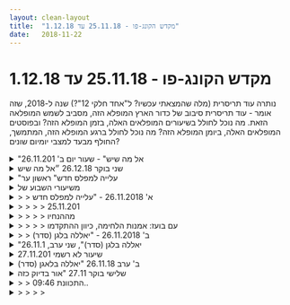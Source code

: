 ```yaml
---
layout: clean-layout
title:  "מקדש הקונג-פו - 25.11.18 עד 1.12.18"
date:   2018-11-22
---
```

# מקדש הקונג-פו - 25.11.18 עד 1.12.18 
נותרה עוד תריסרית (מלה שהמצאתי עכשיו? ל&quot;אחד חלקי 12&quot;?) שנה ל-2018, שזה אומר - עוד תריסרית סיבוב של כדור הארץ המופלא הזה, מסביב לשמש המופלאה הזאת. מה נוכל לחולל בשיעורים המופלאים האלה, בזמן המופלא הזה? ובפוסטים המופלאים האלה, ביומן המופלא הזה? מה נוכל לחולל ברגע המופלא הזה, המתמשך, החולף מבעד למצבי יומיום שונים?

<details>
                    <summary>"אל מה שיש" - שעור יום ב' 26.11.201</summary>
                    משת&#39;: אינגריד - מיקום: בבית – התחלת השיעור: 6:50 – סיום: 7:40<br> <br> לאחר טיסת לילה ומעט שעות שינה, קיבלתי הנחיה להישאר בביתי ולהקדיש את זמן השיעור בשינה או מנוחה או מדיטציה. <br> התחלתי במנוחה, לאחר מכן למעט שינה נינוחה ורגועה וגם מדיטציה. במהלך המדיטציה הגיע אלי הרעיון למקד את המדיטציה להתרחבות פנימית נעימה ונינוחה. עלה גם הרצון לפרגון עצמי. התייחסות רצינית למנוחה, לנוכחות בגוף ולתוצאה של תרגול זה על הגוף. <br> בסיום השיעור הזה הרגשתי שרמת האנרגיה בגוף עלתה בצורה משמעותית, שאני חדה, ממוקדת ויעילה יותר.<br> הגוף ביקש להתמתח בצורה ממושכת ועמוקה ובעקבות התמתחות זו התפוגגה תחושת אי הנעימות בעורף.<br> כיף. תחושה של חזרה הביתה נעימה - גם בגוף.<br>
                  </details><details>
                    <summary>שני בוקר 26.12.18 ״אל מה שיש</summary>
                    שעת הגעה 06:35 אני מרגיש כבד, קצת קר לי. אחרי יום ארוך של נסיעות אתמול. אני לא במיטבי. <br> מתרגל עמידה נמוכה. קצת תנועה. דורית מצטרפת, אחרי שהיא מסתדרת ומתחילה לתרגל אני משנה מיקום לשנינו. מנסה להעמיק קצת את תחושת הגוף. הבוקר יפה.<br> מעמיק את ההתבוננות והמודעות לתחושה שלעתים אני כאילו ״נשען״ על מי שאתי (כמו שדורית חוותה את זה בשבוע שעבר) .<br> מתבונן בתחושת אי נוחות שעולה בי כתוצאה מתנועות של דורית שעשויות להיראות מוזרות למתבונן מהצד. לא אמור להשפיע עליי. מתבונן בהרגשה הפנימית שלי. לאחר כמה דקות של התבוננות ומודעות, מגיע מצב של נוחות וקבלה נוחה של הליכה לצידה ללא תלות במה היא מבצעת..&nbsp;&nbsp;באותו רגע דורית עברה להליכה רגילה. מעניין.&nbsp;&nbsp;<br> גינת דבורה בארון. עובד על גמישות. בן מצטרף. הנחיה לשיעור שכולו גמישות פיזית (אני מרגיש שהכותרת הזו מלהיבה אותי) ניתן לשלב עבודות פנימיות. מתחבר לי יפה והמשכי לשיעור הקודם. <br> הנחיה אישית לעבודה על גמישות. עבודה מול מתקן הטיפוס. <br> עבודה עם דימויים פנימיים - במקום מתיחה, תחושה של חבל שלא מתוח עד קצוותיו ופשוט משתחרר כנדרש. הופתעתי לגלות כמה השפעה יש לדימוי על התחושה הפיזית. מתחושה של על הקצה, פתאום יש לי תחושה שאוכל לשהות במצב הזה די הרבה זמן. <br> בשלב הראשון הרגשתי את המתיחה בשרירים, בהמשך מול הגידים. <br> תרגול גמישות על ספסל קקל. אפשרות לבחירת הדימוי, החל ממקום שאליו אני רוצה להגיע (השתמשתי עד היום בעיקר בזה) דרך הנאה והעמקה לתוך המקום שבו אני נמצא כרגע. הרחבה של מנעד התחושות בזמן מתיחה. <br> עבודה של קרב רגליים מתחת מתניים עם דורית. היא חווה בחילה ותחושות אחרות. מסיים את העבודה. שינוי מיקום לכיוון גג גן העיר. <br> עבודה פנימית מונחית על ידי דורית, צבעים וגוונים, טקסטורות וחומרים. <br> סיום שיעור 08:31
                  </details><details>
                    <summary>"עלייה למפלס חדש" ראשון ער</summary>
                    <br> <br> הגעה : 19:20<br> <br> הנאה של הגוף הרגיש לי הרבה זמן שאני לא במרחב של שיעור קונגפו.<br> <br> תרגול : לסיים משפט שמתחיל ב &quot; למה לא אמרו לי ש... &quot;<br> איך מרגישים התקדמות שם?<br> כניסה לגילויים חדשים והתקדמויות חדשות ( מין ספירת מלאי בארסנל )<br> התקדמות באילתור<br> הרגשת הגוף והחשיבה.<br> הקשבה לפרטנר. לחכות לתורי לתת לפרטנר להשפיע ולשים לב לכך.<br> <br> אינדקס : הייתי יכול לבצע את התרגיל לאורך כל השיעור.<br> <br> התבוננות של ריב תוך כדי עבודה:<br> תנועה לחימתית, ללא תנועה מקדימה מראש שעלולה לבשר על הבאות.<br> <br> עבודה עם בועז :<br> עבודה עם סיפור מקדים ( מתודה נפלאה בעיני ) לראות את האדם מובחן מרשימות ופילטרים ודעות קדומות:<br> שמתי לב את הפעולה שאני &quot;מעביר לשדות שאני מכיר&quot; לשים לב לזה לאפשר את זה, אך לראות עוד רובד.<br> <br> הרצונות שלית להנות מהם לדווח עליהםת להרגיש ולהכיר אותם. <br> לקחת אחריות עליהם ועל כל דבר שאני עושה בקונג פו שלי.<br> <br> סיום שיעור רשמי:<br> <br> עבודה קצת על השבחה של הגוף.<br> <br> סיום שיעור 21:05 <br> <br> <a href=http://www.tapuz.co.il/communa/viewmsgcommuna.asp?communaid=40780&msgid=57087236 target=_blank style=color:blue>מדדי דרור לשיעור</a>:<br> לימוד : 2<br> הנאה :3<br> <br>
                  </details><details>
                    <summary>משיעורי השבוע של</summary>
                    יש לי איזה טריליון דיווחים להשלים, צריך איזה שיטה זריזה, משהו לא מעיק.<br> אולי מבנה כזה של עץ. משהו בסיסי בתור הודעת שורש של שיעור, כמעט כלום, עם פוטנציאל לענפי הרחבה שייצאו ממנו.<br> מה יהיה בשורש?<br> אולי רק metadata, בעיקרון. איפה, מתי, מי.. כאלה.<br> נראה כבר.<br> <br> וגם הלו&quot;ז המופרע הזה שלא מאפשר להתעסק בזה כמעט בכלל, ואין שום סיבה שיתחיל לאפשר פתאום.<br> טוב, אז הודעת שורש כמעט בדרגת לצאת ידי חובה, נראה לי. שלוקח לעשות דקה או משהו.<br> וממנה אפשר כבר להצמיח פרט אחד מתוך האלף. או אלף. או אף אחד.<br>
                  </details><details>
                    <summary>> > א' 26.11.2018 - "עלייה למפלס חדש</summary>
                    מקצת לשבע בנקודת המפגש בגן יעקב,<br> עם יניב, בעז אריאלי, בועז ודרור.<br> <br> מתשע וכמה דקות עם בועז בגן צמח נחום, עד עשר וחצי ומשהו.<br>
                  </details><details>
                    <summary>> > > > 25.11.201</summary>
                    &#39;תבלבלתי
                  </details><details>
                    <summary>> > > > מההנחיו</summary>
                    בע&quot;פ מבן בתחילת השיעור, לגבי <b>שיעור עם חיים</b> (שלא הגיע בסוף), ו<b>שיעור עם בועז מאחרי תשע</b>.<br> <br> מעביר לחיים ולי את הדברים ביחד פחות או יותר, בחלק שמוקדש לאמנות התנועה, חלק שמוקדש ללחימה, וחלק שכנראה יהיה יותר קצר ויוקדש לאמנות הבפנים.<br> כשחיים לא הגיע בן עדכן אותי. לא קיבלתי הנחיות חליפיות, ובמשך הזמן הזה בין השאר שית&quot;פתי עם בעז אריאלי.<br> <br> השיעור עם בועז מכיל איזשהו חלק שבו אני נותן לו לשפר את אמנות הלחימה שלי.<br> בועז הכוח הפעיל בחלק הזה, אני &quot;המתנגד&quot; כפי שכונה היום, ואני יכול לדאוג לתפקוד והתקדמות נכונים שלנו במציאת והנכחת כוח/ות שלישי/ים מתאים/ים.<br> <br> כלי עזר:<br> + יש בלקבל הנחיות בע&quot;פ מועיל ולא-מועיל. למשל, הנחיות בכתב משאירות לי את הטקסט בתור נקודת התייחסות קבועה.<br> + מספיק שאני שם כדי שהדברים שיש לי לתת ממילא ינכחו.<br> + משאיר את העניינים בידיים שלי. למשל, &quot;עד הודעה חדשה&quot;. (תהיתי איך זה מסתדר עם לוותר על להיות הכוח הפעיל. זה הסתדר יופי.)<br>
                  </details><details>
                    <summary>> > > > עם בועז: אמנות הלחימה, כיוון ההתקדמו</summary>
                    <br> אמנות הלחימה שלי:<br> <br> לשיפור הקרב שלי -<br> עזר לי במיוחד להיות ער יותר לכיוון-האנרגיה, מאשר לזרועות/רגליים שלו. האנרגיה, הכיוון שממנו היא באה, לאן היא מופנית.. חומק באותו כיוון למשל, מגיב אליה בחופשיות..<br> ועזר לי גם לבחור להפעם עמדת מוצא לא מתחלפת/חופשית אלא פחות או יותר קבועה, למשל שמאל לפנים כל הזמן (כמו מתאגרפים, שבוחרים את עמדת המוצא שלהם לפי היד החזקה). <br> <br> לשיפור הבעיטות -<br> מדגים בעיטות חופשיות, מדגים את החופשיות החדשה של הצלפות עם הרגל, בועט ביד של בועז מהאוויר (לא במספרת אלא מזנק מהמקום ובועט מהאוויר), בכלל בעיטות מהאוויר..<br> מוזר, אבל בלט לי בעיקר דבר מאוד פשוט. הבעיטה שלי מלמעלה למטה (שאפשר להנחית בה את העקב על השכמה של מישהו נגיד), היתה רבת-עוצמה כשבעטתי בכרית אחרי שבעטתי באוויר זמן מה. אולי העבודה שלי עם כרית יותר יעילה, שאז כדאי לי לשפר את העבודה באוויר.<br> <br> <br> כיוון ההתקדמות<br> שמתי לב לאקלים בחוץ, ולזה שהוא מסויים. לא ערב קיצי ג&#39;נרי סתמי שאין מה להגיד עליו, אלא דבר מסויים. גשם קליל מעקצץ, עננים יפהפיים לפני הירח, צללית קיפוד, העור/האור הכסוף של הזית, המרחב הצלול של הגן..<br> השתמשתי בנקודת ההתייחסות הזאת כבמצפן פנימה: מה מרגיש כיוון דלוח, ומה מרגיש רענן, מגרה.<br> הבחנתי ב&quot;יד&quot; שאני מגשש באמצעותה, בסקרנות הזאת, בנכונות לראות את מה שאני מסתכל בו וכן הלאה (משום מה הדימוי של זה בתוכי הוא &quot;לשון צלולה&quot;), כמייצגת בעצמה את הכיוון שאני מחפש.
                  </details><details>
                    <summary>> > ב' 26.11.2018 - "יאללה בלגן (סדר)</summary>
                    בבית. עם יומן השיעורים.<br> משבע עשרים ומשהו, עד כעשרים לאחת עשרה.
                  </details><details>
                    <summary>"יאללה בלגן (סדר)", שני ערב, 26.11.1</summary>
                    תרגיל האטת המשפט שנאמר בלב היה מיוחד.<br> <br> בסוף, כשאסא הנחה זה היה מדוייק לי, בדיוק מה שהייתי צריך. הכלה כזאת של הרעש.<br> <br> השיעור עשה עלי השפעה חיובית. <br> <br> היו בו אסא, סשה, ועדי. <br> <br> הלכנו מכיכר אתרים לגן העיר.<br> <br> סיום סביב 22:00.
                  </details><details>
                    <summary>שיעור לא רשמי 27.11.201</summary>
                    שלושה צעדים,<br> הרפיה<br> הטבה <br> שחרור<br> חזרה במשך מספר סבבים.
                  </details><details>
                    <summary>ב' ערב 26.11.18 "יאללה בלאגן (סדר)</summary>
                    השיעור שלי החל בשעה 19:20 לערך והסתיים בסביבות 22:30<br> החל בהתכרבלות שכזו בתוך עצמי על חצי העיגול העטוף בעץ בכיכר. בדגש של להיות עם עצמי בעדין ובטוב. לאחר זמן מה, זה התפתח לתנועה חופשית + מגע עדין בעולם. בשלב מסוים הגיעו ישי, ועדי, ומיכל וסאשה. בשמונה ועשרה בערך אספתי את ישי, עדי וסאשה ויצאנו לשיעור בן 3 שלבים. <br> <br> השלב הראשון היה בכיכר, באיזור ה-&quot;אמפי&quot;. מתוכו כדאי להזכיר תרגיל אחד של ליצור משפט ולחזור עליו שוב ושוב במחשבותינו. לאחר זמן מה, להאט אותו לסלואו מושן, ולהאזין גם לשקט שבין המלים. השלב הזה אופיין במעט מתח וניסיון לאסוף את האנרגיה שלהם, לעדן ולהעצים. עבדנו רוב הזמן במעין מעגל או ריבוע. <br> <br> השלב השני היה בהליכה. התרגיל שביצענו היה כך: כל אחד בתורו מעלה דבר שהוא היה רוצה לקבל בו עזרה לגבי להיטיב את החוויה שלו ברגעים אלה. לאחר מכן, 4 הנוכחים כל אחד בתורו, מנחים את כולם בנושא זה. לקראת סוף שלב זה, הסתיים שיעורה של עדי. השלב הסתיים כאשר אנחנו ישובים ליד המפל באזור גן העיר. כדאי להזכיר מתוכו, את האטת הקצב ההדרגתית שלנו תוך כדי ההליכה. מתוך כוונה להביא אותנו אל מרחב עמוק יותר, בעולם צלול יותר. בדומה למה שהשיג התרגיל בחלק הראשון. <br> <br> השלב השלישי התרחש בגן העיר. כלל עליה על גריד הפסים החומים, סיור בו, מציאת נקודה טובה לשבת בו למדוט. לאחר מכן פגישה בעיגול באמצע, ובו הנחיה נוספת. כדאי במיוחד להזכיר מתוך חלק זה, את ההנחיה בנושא הרגעת מיינד שרצות בו תוכנות מתחזות. malware. לופים של מחשבה שמתחזים לחשיבה המנסה לפתור נושאים כלשהם בחיינו אולם למעשה מטרתה היא לייצר את תחושת המצוקה שהאדם חווה באותו רגע. <br> <br> לאחר מכן הסתיים השיעור שלהם. שלי המשיך עוד זמן מה וכלל המשך האטת העולם, וכניסה אל מרחב עמוק ומלא חסד עוד יותר. לבסוף בביתי התקיים חלקו האחרון. מתוך חלק זה שווה להזכיר 10 דקות של תנועה חופשית ללא עצירה שהוקדשו עבור קידומו שך נושא כלשהו בחיי כרגע. <br> <br> <br> תודה!!!!<br> <br> <br>
                  </details><details>
                    <summary>שלישי בוקר 27.11 "אור בדיוק כזה</summary>
                    שיעור שלי ושל ליעוז<br> <br> שהחל עבורי בשעה 21:46 והסתיים בשעה 11:16<br> בגן דבורה בארון. <br> <br> הגעתי והשתרעתי לי על הנדנדה הרחבה בשכיבה נינוחה וכיפית כזו. מעמיק את ההנאה שלי. לאחר מכן עשיתי תרגילים פיזיים קלאסים כמו כפיפות בטן וידיים וריצה קלילה. בשלב מסוים ליעוז הגיע , התמקם והחל להיכנס לשיעור שלו. <br> <br> החלק המשותף שלנו כלל שני שלבים כאלה. בשלב הראשון קיבלנו הנחיה להיות על המתקן הגדול שבגן, לטפס עליו, לעבוד אתו. זה היה בשבילי מלא חדווה וכיף. נעתי בקלילות נינוחה במפלסים השונים של המתקן, בצורות שבעבר היו נראות לי מסוכנות אז נמנעתי מהן ועכשיו היו לי טבעיות וקלילות ובטוחות מאוד. בין היתר קפצתי כזה מנקודת מאחז אחת לשניה סטייל תחרויות הנינג&#39;ה האלה שיש עכשיו. הפתיע אותי כמה זמן יש להתארגן ולהסתדר במהלך קפיצה כזו. זה היה מאוד קל. את אלה תרגלתי קרוב יחסית לרצפה כמובן. <br> <br> בחלק השני עבדנו יחד על שיפור הקרב שלנו. באמצעות סשנים של חבטות די עדינות אך בכל זאת עם קצת עוצמה זה בזה. אחד חובט ואחד מקבל. באמצעות סשנים של מתקיף - מגן. ובאמצעות 2 קרבונים קטנים. הכל היה נעים מאוד. שווה להזכיר את הרצון שלי להקיף אותי ואת הפרטנר באיכות עדינה שיכולה לטפל בדיוק ובעדינות גם בתוקף גס ועוצמתי. את הניסיון שלי שוב לראות יותר לעומק מסלולים של חבטות. <br> <br> סיימנו כאמור בשעה 11:16. היה תענוג.<br> <br> תודה!!<br>
                  </details><details>
                    <summary>> > התכוונת 09:46..</summary>
                    <br><br><table width='70%' cellpadding='0' cellspacing='0' bgcolor='#C6C7C6'><tr><td height='1'></td></tr></table><br><b>מדברים על מדיטציה:</b> <a href="http://forums.tapuz.co.il/meditation" target="_blank">http://forums.tapuz.co.il/meditation</a><br/><br/>לומדים את אמנות המדיטציה: <a href="http://www.ThePracticalMeditation.com" target="_blank" rel=nofollow>www.ThePracticalMeditation.com</a><br/>לומדים את אמנות היכולת: <a href="http://www.MagicalChanging.com" target="_blank" rel=nofollow>www.MagicalChanging.com</a>
                  </details><details>
                    <summary>> > > > </summary>
                    
                  </details><details>
                    <summary>רביעי בוקר 28.6.18 ״לטפס החוצה</summary>
                    משתתפות: אינגריד ותרצה<br> שעת הגעה 06:40 אינגריד כבר שם. בבוקר עלתה בי השאלה, מה אני רוצה ללמוד היום. עלתה בי תחושה שאני רוצה להמשיך להשתעשע עם נושא הגמישות ולתרגל את הכלים שקיבלתי ביום שני. עלתה בי עוד תחושה של להישאר פתוח וקשוב למה שיגיע ולראות אותו כבונוס.<br> חימום מהנה בנק׳ המפגש. דגש שלי על ליהנות.מדיטציה. באיזשהו שלב אני מזהה שזה מרגיש כמו עבודה ומחליט לשנות. פותח עיניים, יושב בנוחות. משפר את ההרגשה. משפר את ההנאה. <br> אינגריד מעבירה את השיעור. שינוי מקום. עבודה על גמישות. אני שמח על ההנחיה ונעזר במתקנים השונים כדי למתוח את עצמי בנעימות. מתמודד עם הקול הפנימי שבודק האם ״יש פה עבודה״ נהנה מהצעצוע החדש של התרגול בליווי דימויים מועילים. מרגיש חשק לנוע ועובר לתנועה הרמונית. מזהה שתרצה עושה סוג של שיקוף לעבודה שלי. מזהה שזה ״מפעיל״ אותי במידה מסוימת. ״מה פתאום היא מחקה אותי?!״ מתבונן בתחושות שעולות בי. מעניין. מזהה שזה שייך לנקודות הבונוס שהצבתי לי. <br> עבודה על הגלגל. עולה מתוך מטרה להשתעשע, מציב מטרות בצורה מעט שונה ונינוחה יותר.משהו בסגנון&nbsp;&nbsp;״לנסות להשתעשע ולנוע בנעימות על הגלגל, לעשות סיבוב שלם בפעם אחת, אם זה מתאפשר לי, אבל לשמור קודם כל על הנאה נינוחה״ מרגיש איכות חדשה של תנועה. <br> עבודה על חיזוק הגוף ״התחלה מהסוף״ להגיע לנקודה שמרגישה כמו הסוף ולהתחיל משם לראות מה אני מגלה. מתרגל הליכה שפופה, כפיפות בטן. יוצא תרגול מהנה ואינטנסיבי. בונוס נוסף.<br> עבודה בזוגות עם תרצה, נהנה מאיכות התנועה שלה. יש שם משהו חדש עבורי, מתרגל הזדמנויות שהפרטנר מציע לי, מזהה שהשרוולים שלה מפריעים לה, וכשהיא מפשילה אותם, משתמש בזה. <br> שינוי מיקום, תחנת לחם, שיתופים בדרך, משתמש בזה כדי למצק לי את החומרים שהגיעו אליי ולהקל בהמשך את השארת העקבות.<br> סיום שיעור 08:12
                  </details><details>
                    <summary>"עלייה למפלס חדש", ראשון ערב, 25.11.1</summary>
                    התחלתי את השיעור ב-19:27. נכחו במקום גם בועז, דרור, יניב וריב.<br> <br> התנסיתי ב:<br> חישת עצמי ורצונותיי.<br> תנועה מיטיבה והתמתחויות.<br> שיפור ההרמוניה עם הקרקע.<br> תרגול בעיטות ואגרופים.<br> <br> ביחד עם ריב:<br> למצוא דברים מועילים שגילינו ושאנחנו לא לגמרי סגורים על איך להשתמש בהם. לשתף ולהתקדם בהם ביחד.<br> ריב ביקש שאמצא דברים שהייתי שמח להתקדם בהם בשיעור. מצאתי 3 תחומים, ונעזרתי בו ביחס למשהו ספציפי שמתקשר לשלושתם.<br> המשכנו בכך תוך כדי חיזוק להבים, כשחלק מהזמן ניסינו שהנגיעות יהיו עדינות. זה איתגר את הריכוז שלי.<br> תרגול כתפיים - התנסיתי בעבודה מתוך מצבים פנימיים שונים.<br> <br> ביחד עם יניב:<br> תרגול ה&#39;שערים&#39; (כמו בתרגיל מ&#39;טרום חימום&#39;) - להשתמש בהם כדי למשוך אל עצמי איכויות מבוקשות.<br> שינוי מיקום תוך תשומת לב ליופי מסביבי, ולכך שהוא משקף גם יופי פנימי, שיש בי.<br> המשך התרגיל במקום חדש במרפסת העליונה (ליד היכל התרבות). הוספנו לכך גם עבודה עם הודיה.<br> תשומת לב להפרדה בין סביבה חיצונית לסביבה הפנימית. בהמשך אפשרות להחזיר גם את העבודה עם יופי ועם הודיה.<br> למצוא משהו שרוצים שייפתר. להביא לשם אמון.<br> מתוך הואופונופונו - עבודה עם המשפט &quot;אני אוהב אותך&quot; / &quot;I love you&quot; - להפנותו ליעדים שונים, כולל לעצמי.<br> <br> סיום בסביבות 21:40<br> <br>
                  </details><details>
                    <summary>"לטפס החוצה" – שעור יום ד' בקר 28.11.201</summary>
                    שעת תחילת השיעור שלי: 6:37 – שעת סיום: 8:15 (בערך) – משת&#39;: אינגריד, יואב, תרצה – העברה: אינגריד<br> <br> הגעה שקטה, מעט איטית אך רגועה לנקודת המפגש, עם תחושה של נוכחות.<br> לאחר הגעתם של יואב ותרצה, הודעתי כי השיעור יעבור דרכי. המשכנו משך כמה דקות בפעילות שעשינו קודם לכן. אני ותרצה במעין מדיטציה, יואב בעבודה יותר פיזית.<br> עברנו לגן דובנוב בצעדים נוכחים, ללא דיבור.<br> בגן דובנוב הקדשנו כמה דקות למתיחות נעימות – הרגשתי צורך למתוח את הגוף כדי לאפשר פריסה וזרימה יותר חופשית.<br> עברנו לגמישות. תרצה שאלה אם יש הבדל בין מתיחות וגמישות. חשבתי לרגע והייתה לי תחושה ברור שיש הבדל, אבל נמנעתי מלנסות להגדיר את ההבדלים, הסתפקתי בכך שהם ברורים לי. הרגשתי כמיהה להגמשת הגוף שלי והתמסרתי לכך. שמתי לב שלאחר כמה ימים של חוסר תרגולים, כשהגוף מעט &quot;התקשח&quot;, נהיה לי יותר קל וזמין להגמיש אותו בחזרה, איזה כיף. תחושה של חוכמה יותר מגובשת של הגוף.<br> עברנו לתרגול חופשי כי הרגשתי שכל אחד משלושתנו נמצא במקום שונה, עם צרכים אחרים לאותו הרגע. הרגשתי צורך לאפשר זרימה חופשית סביבי כדי להרגיש חופשיה לחקור מה נכון לי. יואב עלה באיזה שהוא שלב על הגלגל המסתובב והתפעלתי מהיציבות החתולית שלו. בהמשך ראיתי דמות בבגדים שחורים מטפסת בתנועות גב חתוליות על אחד המתכנים בגן ולרגע חשבתי שזה יואב, אבל זה לא התאם לממדי הגוף ואז ראיתי שזו תרצה – לרגע היא נראתה לי כמו נינג&#39;ה שמטפסת בצעד בטוח על גגות. היה יפה לראות את התשוקה והאלסטיות של הגוף.<br> מאוחר יותר יואב ותרצה תרגלו טכניקות בזוג. לא הרגשתי כל רצון לעשות משהו דומה. הבהירות הזו הייתה נעימה מאוד.<br> עבדתי על 5 הפורמים הבסיסיים והגעתי לבהירות חדשה לגביהם: שמתי לב שוב להבדלים בזיכרון התנועות בצד שמאל – שם רצף התנועות נראה לי ברור – ובצד ימין – שם נתקעתי בכמה מקומות. נעזרתי בחזרה לצד שמאל כדי לשחזר את רצף התנועות ולהמיר אותן לצד ימין. הייתה לי תחושה ברורה של רמה חדשה של צלילות ובהירות לגבי רצף התנועות; פתאום גם השתחרר לי ונהיה לי זמין קטע מתוך הפורם ה-4 שמזה זמן רב לא הצלחתי להיזכר בו בבהירות. חוויה עוצמתית, גם אם שקטה.<br> בשעה 7:30 לקחנו את התיקים שלנו ועברנו תוך כדי שיחה חופשית למקום אחר. תרצה ויואב החלו לדבר בצורה חופשית מאוד והיה נראה לי שזוהי איננה שיחה של שיעור. בחרתי להמתין לרגע של הפסקה בשטף הדיבור כדי להזכיר לעצמנו שאנחנו עדייו בשיעור. זה מאוד הועיל ודייק את אופן השיחה.<br> לאחר הפסקה של התארגנות, התיישבנו בבית קפה בלונדון מיניסטור ופתחנו בשיחה על מה למדנו בקונג פו לאחרונה. התפתחה שיחה מעניינת ונעימה מאוד. זה הרגיש כמו סנכרון ושיתוף מצמיח.<br> השיעור הרשמי הסתיים בסביבות השעה 8:15. המשכנו עוד מעט בשיחה חופשית לאחר מכן.
                  </details><details>
                    <summary>"תנועה בשלבים" שלישי ער</summary>
                    שעת התחלה : 20:25<br> <br> חלק ראשון אימון קונג פו<br> בעיטות, הגנות, הליכות לוחם, פורמות שברשותי.<br> כיף לעבוד עליהן שוב הזכיר לי את שיעורי לבד. ראייה של הפוטנצייל ההתקדמות והדברים שהשגתי. <br> הרגיש כמו חזרה למשהו שזמן רב לא נגעתי.&nbsp;&nbsp;<br> <br> 21:20 חלק שני מתקנים:<br> מה אפשר לעשות פוטנצייל, ראיתי בחור שמרים את רגליו למקום תליתו, יד אחת הנתלית על בר. וכמו אומן לחמימה החליף את ידו הנתלית והחל בצד שני. היה מרהיב.<br> איך מתחילים על מנת להגיע לתרגיל שכזה. <br> במקום בחרתי בתלייה על יד אחת בלבדת אופציה נוספת לאותו תרגיל בשני ידיים.<br> טיפוס על המתקנים וטיול עליהם. <br> תפיסה של הבר כמין הכרות של היד עם הבר שזקוקים להכיר זה את זו.<br> נסיון להנות מהמתקנים בחיזוק הרגלים.&nbsp;&nbsp;<br> <br> חלק שלישי מדיטציה (21:47):<br> השבחה נפלאה לאחר גוף עייף ומאושר.<br> להרגיש כמה נעים בגוף ולהנות מזה, להנות ולאפשר לעצמי להתפתח ולהוקיר על עשייה.<br> <br> שעת סיום : 22:12<br> <br> <a href=http://www.tapuz.co.il/communa/viewmsgcommuna.asp?communaid=40780&msgid=57087236 target=_blank style=color:blue>מדדי דרור לשיעור</a>:<br> לימוד : 1.5<br> הנאה: 3
                  </details><details>
                    <summary>"אל מה שיש" בוקר יום שני 26.11.201</summary>
                    שלום. <br> :) <br> הנה סיכום השיעור שלי מיום שני שעבר. <br> סיכום כלשהו. <br> אני ויואב. באיזה שהוא שלב מתברר על ידי בן שגם אינגריד בשיעור אבל רחוקה פיזית מאיתנו. בביתה. <br> מגיעה אני חושבת ב6:42. <br> מתחילה לעבוד טיפה אחרי. <br> דברים בגוף, הבחנה מסביב ביופי. עושה כל מיני דברים, ואב אומר לי להמשיך ולי יש מחשבות מעצבנות על איך אני יכולה להמשיך אם הולכים, לא ברור שאפשר להמשיך את מה שעשיתי מקודם. <br> יואב מוליך אותי (חה חה). <br> הליכה די ארוכה, עד דבורה בארון. <br> בן נמצא שם (הגיע על מין קורקינט עם משהו שחור על הראש שלא זיהיתי. קצת נבהלתי) &quot;אך&quot; אני ממשיכה בתרגיל שקיבלתי מיואב, גמישות. עליות וירידות בנוכחות שלי בתרגיל. <br> השתמשתי שם בנדנדת הערסל העגולה, עשיתי איתה כל מיני דברים, בעיקר בתנוחות הפוכות.&nbsp;&nbsp;<br> הנחיה מבן לשנות עבודה לשימוש במתקן. זה באמת שינה לי לגמרי את העבודה. הרבה השראה מהבן שלי על איך לעבוד כמו קופיפים בטיפוס, שימוש בידיים וברגליים במעברים ממקום למקום על המתקן, זה מאוד התאפשר אחרי שבן הלך. לפני כן היה המון תנועה כזו עם הנדנדה והיפוך של הראש אחורה ומתיחות תוך כדי תנועה. זה הרגיש לי מיוחד ומשמעותי לגוף שלי. <br> הליכה בבעיטות על קו ישר (שמצויר שם עם רווח בין בלטות) מקצה הגן ועד קצהו. וחזרה. תחושת גוף יציבה, תחושה ברורה של הבדל ביציבות על רגל אחת מול השניה, שהרגישה חשובה. <br> הליכה לאנשהו בדרך לגן העיר, יחד עם יואב, הרבה מים מסביב. אני עושה עבודה שמגיעה מבפנים, על חומרים, ומרקמים. מנחה גם את יואב. מים, רוח, ועוד. חזרתי למים שוב ושוב. <br> פתאום שם הרגשתי בבירור שהתקדמתי ממש ממש בפרק הראשון ולא ברור לי בעצם האם אני עדיין בפרק הראשון, ומה עוד חסר. פתאום התחשק לי לסיים את הפרק, אבל בעיקר ראיתי שהתקדמתי בטירוף מאז הפעם האחרונה ש&quot;בדקתי&quot;. <br>
                  </details><details>
                    <summary>> > על הראש של הקורקינט? כלומר על הכידון</summary>
                    <br><br><table width='70%' cellpadding='0' cellspacing='0' bgcolor='#C6C7C6'><tr><td height='1'></td></tr></table><br><b>מדברים על מדיטציה:</b> <a href="http://forums.tapuz.co.il/meditation" target="_blank">http://forums.tapuz.co.il/meditation</a><br/><br/>לומדים את אמנות המדיטציה: <a href="http://www.ThePracticalMeditation.com" target="_blank" rel=nofollow>www.ThePracticalMeditation.com</a><br/>לומדים את אמנות היכולת: <a href="http://www.MagicalChanging.com" target="_blank" rel=nofollow>www.MagicalChanging.com</a>
                  </details><details>
                    <summary>> > > > ראיתי כעין מסכה שחורה על הפנים שלך...אולי..</summary>
                    זה היה מין מראה חטוף מאוד. ממש קשה לי לשחזר. הרושם העיקרי היה פיסות שחורות באזור הראש וגם הקורקינט והבגדים וביניהם עיניים שלך. <br> <img src="http://www.timg.co.il/tapuzForum/images/Emo13.gif" alt=":-)">
                  </details><details>
                    <summary>> > > > > > הגעתי לשיעור לבוש בקפוצ'ון שחור... כמו ברדס</summary>
                    את זוכרת את הפרט הזה?<br> ומעניין מה שאת מתארת, תודה...!<br><br><table width='70%' cellpadding='0' cellspacing='0' bgcolor='#C6C7C6'><tr><td height='1'></td></tr></table><br><b>מדברים על מדיטציה:</b> <a href="http://forums.tapuz.co.il/meditation" target="_blank">http://forums.tapuz.co.il/meditation</a><br/><br/>לומדים את אמנות המדיטציה: <a href="http://www.ThePracticalMeditation.com" target="_blank" rel=nofollow>www.ThePracticalMeditation.com</a><br/>לומדים את אמנות היכולת: <a href="http://www.MagicalChanging.com" target="_blank" rel=nofollow>www.MagicalChanging.com</a>
                  </details><details>
                    <summary>> > > > > > > > התבהרו</summary>
                    עכשיו כשאמרת זה מבהיר את התמונה אבל מקודם היא היתה לי לא בהירה
                  </details><details>
                    <summary>ד לילה 28.11.18 "התבוננות נינוחה</summary>
                    זה היה שיעור מצוין במיוחד<br> הגעתי אליו אולי ברבע לתשע. סאשה הייתה שם, ובועז, ודניאל, וחגי, מהשיעור של שמונה. התחנה הראשונה המשמעותית שלי הייתה להתחיל את השיעור שלי באמצע השיחה עם דניאל. לעצור רגע את השטף שלנו, להיכנס בכוונה רבה לשיעור, ואז להמשיך תוך שכוונת השיעור מרחפת בעדינות איתי. <br> <br> בתחנה המשמעותית השנייה הייתה עבודת הרגליים עם בועז. המשכנו בעצם את סביבת העבודה מהשבוע שעבר עם ריב. קרב רגליים עד נגיעה ראשונה. כשאנחנו מחשיבים גם כמעטים ככניסות. ראיתי שם לא מעט דברים מעניינים. *הידיעה הזו שיש לי רגע לפני שאני יוצא למשהו שאני יודע שהולך להיכנס. אני יודע שאני בטווח, אני רואה את המהלך שלי, אני רואה שהמוגנות ירדה באזור הזה. *לא לתת לעצמי להיכבות פתאום. אפילו אם העבודה הוגדרה לפגיעה אחת ופגעו בי, אני עדיין רוצה לייצר תגובה של אחרי - מיידית. לא לתת לזה להמשיך. * להמשיך פגיעות שלי לכדי רצף. הרבה פעמים אפשר להמשיך לעוד בעיטה ועוד אחת. *לדמיין אותנו בפרק השלישי, ואיך היכולת הזו תיראה שם. *לעטוף אותנו בנוכחות עדינה שמטפלת בסיטואציה בדיוק וביעילות. <br> <br> לאחר מכן המשכנו לסביבת עבודה של טווח קרוב - אגרוף אדום, וואצ&#39;י ריו, האמנות לחימה שמודגמת בסרטים האלה של ג&#39;ייסון בורן. יפ-מאן. כניסה לרצפים של מהלומות ששוטפים את השני. איך עושים שהאנרגיה שלי תהיה מעל זו של היריב, שולטת בכל המשתנים, מכסה אותי ומגוננת עלי, אבל שולטת בו?<br> <br> התחנה המשמעותית השלישית<br> שיר הגיעה בסביבות 21:35 או 40 והתיישבה למדיטציה. באתי לשבת איתה שם כשאני ובועז סיימנו, בסביבות עשרה לעשר. בשלב מסוים התחלנו את השיעור ועברנו מיקום לגן דבורה בארון. שם מצאתי כדור כדורגל מונח באיזו פינה ליד עץ. והוא קרץ לי. הוא היה בצבע כחול עמוק, עם דוגמא של כוכבי זהב כאלה מודפסת עליו. מסרתי אותו לשיר, והיא מסרה לי אותו בחזרה. וזה התחיל סשן של משחק בכדור שנמשך במשך רוב השיעור. חדווה עמוקה ומספקת לשנינו. התמסרנו ממרחקים שונים, בעטנו זה לזה לשער מאולתר. ראיתי כמה טוב זה עושה, והנחתי לזה להמשיך עוד ועוד. נכנסנו למרחב בלי זמן כזה. שיפור בקואורדינציה, חדוות תנועה, משחק ומאמץ, מנוחה בתוך פעילות פיסית ממושכת, פספוסים ומה עושים איתם, אנרגיה של ילדות ומשחקי ילדות... זה היה כל כך עשיר ונכון ומהנה. זה נמשך כ-45 או 50 דקות. <br> <br> לאחר מכן הגיעה ההנחיה להתמקם על הנדנדות, ושיר השתרעה על הנדנדה שאפשר להשתרע עליה. ושמנו לב לנשימה. ואז עשינו התמתחויות. ובזה נגמר השיעור של שיר. חוץ מזה שהוא המשיך לשיחה חופשית חשובה ומצוינת על השיעורים שלנו כאן. <br> <br> התחנה המשמעותית הרביעית הייתה כשנשארתי לבד בשיעור. הרגשתי את הלבד הזה והתענגתי עליו, ועל השקט המבורך שהיה שם. שאלתי את עצמי מה עוד אני רוצה לשיעור הזה. וחזרתי במחשבותי אל ההנחיות שקיבלתי. קבעתי עם עצמי סשן למאוחר יותר בלילה, לעשות משהו חשוב מאוד שהתכוונתי לעשות (אכן יצא לפועל מאוחר יותר, באיכות די מופלאה). לאחר מכן עשיתי עמידה מדיטטיבית של כ-5 דקות, החזרתי את הכדור בהכרת תודה גדולה למקום המדויק שבו היה מונח קודם לכן, ובירכתי אותו לשלום. עשיתי ברכה לסיום השיעור, והלכתי הביתה. <br> <br> תודה!!!!
                  </details><details>
                    <summary>שלישי 21:30 27.11.2018 "תנועה בשלבים</summary>
                    שיעור מול המחשב. עושה השלמות ביומן השיעורים. <br> מכיוון שלא כתבתי ביומן השיעורים רשמים מהשיעור של יום שלישי שעבר אז אני &quot;נאלץ&quot; להשלים את התיעוד. <br> כמו כן משלים תיעוד של יום רביעי מלפני שבועיים.<br> <br> בעקרון, כתבתי את התיעוד במחברת האישית שלי מיד לאחר השיעורים הנ&quot;ל על מנת להעלות את התיעוד ליומן השיעורים בצורה הכי אותנטית ו&quot;קרובה למקור&quot; שאפשר אבל איכשהוא הפספס לי להעלות אותם בפועל. עכשיו שהם עלו אני שמח.<br> <br> עוד תוספת עבודה עם הטקסט &quot;<a href=http://www.tapuz.co.il/communa/viewmsgcommuna.asp?communaid=18195&msgid=55909337 target=_blank style=color:blue>אמנות הקריאה</a>&quot;, הוספתי שם בתגובה חדשה את ההעמקה הנוספת שהצלחתי להגיע אליה. ניתן לומר שלימודי &quot;<a href=https://www.facebook.com/bodysourceschool/?ref=br_rs target=_blank style=color:blue>מקור הגוף</a>&quot; נותנים נופך נוסף וחשוב לעבודה עם הטקסט הזה.<br> <br> בכלל, בהתחלה לא היה לי שום חשק לעבוד עם הטקסט הזה או בכלל לעשות את השיעור בפורמט הזה אבל ככל שהתיישבתי ועשיתי כך היה לי יותר בסדר ואפילו סבבה. <br> <br> לאחר מכן שדרוג המשך הערב במדיטציה בעיניים עצומות. לא כל כל היה לי ברור איך כדאי לגשת לתרגיל הזה. הרגשתי שמחשבתית באופן של להיזכר ולמנות בתוכי אפשרויות זאת דרך אלימה לעשות את זה. חיפשתי משהו יותר רך וזורם. אז פשוט עצמתי עיניים ואפשרתי לזה להגיע אליי. פחות לשים לב לקשקושי המחשבות ולראות אילו דברים יעלו. <br> ועלו, בין היתר, הדימויים שיש לי לגבי מה זה לשדרג את המשך היום ומחר, מן דימוי של איך זה צריך להיראות, בעיקר בהשוואה לימים אנרגטיים אחרים, מעין דימוי של עצמי עף ומתעופף ומבין דברים עמוקים ומצליח לעשות תרגילים מורכבים, זוכר את עצמי וכו&#39;. אז לא… השדרוג הוא ביחס למצבי כעת וזה יכול להיות אפילו קצת. ובמקרה שלי, פשוט לאפשר לתחושות להיות ברקע, לא להפריע לטבע הזה להיות.<br> <br> השיעור התחיל ב18:00 והסתיים ב19:50. במהלך השיעור עשיתי הפסקה מסויימת.<br>
                  </details><details>
                    <summary>> > תוצאות המדיטצי</summary>
                    התרגיל האחרון שעשיתי, היה הינו מדיטציה בעיניים עצומות לשדרג את המשך הערב ואת כל מחר.<br> <br> אני זוכר שזכרתי מספר פעמים את האפשרות להיות במצב מדיטטיבי יותר (או במילים אחרות<br> לזכור את עצמי, להיות קרוב יותר אל עצמי ורחוק קצת יותר מהחלום) וזה היה נגיש לי יותר <br> (להרגיש את האנרגיה שלי בכללותי וכדומה) אני מעריך שאולי 4 או 5 פעמים יותר מאשר אם לא<br> הייתי עושה את התרגיל.
                  </details><details>
                    <summary>"תנועה בשלבים" שלישי בערב 27/11/1</summary>
                    תחילת שיעור 2100<br> שיעור בבית מול מחשב <br> חלק ראשון - תעוד שיעור קודם ביומן השיעורים - גיליתי שתיעוד מאוחר הוא קשה לי מאוד, זכרתי מעט מאוד פרטים מהמפגש.<br> חלק שני- למידה מטקסט בנוגע לקריאה - טקסט שקראתי בעבר, נהניתי ממנו בעבר וגם בקריאה במהלך השיעור הזה. הוא חוזר ומלמד אותי את ההנאה מהקריאה וכמה איכויות נוספות אפשר למצוא לה. <br> חלק שלילי - מדיטציה , לשפר את המשך היום ואת היום למחרת. מדיטציה בת מספר דקות , מצליח להתרכז וממש לראות איך אני משדרג , בעיקר במהות ובנינוחות<br> תום השיעור <br> אז האם המשך היום ולמחרת היו משודרגים - נראה שכן היייתי נינוח יותר , דברים זרמו , הרגשתי קלות בתנועה ובעשייה. <br> יישששש....<br>
                  </details><details>
                    <summary>רביעי 20:00 "התבוננות נינוחה</summary>
                    ההנחיות שלי לשיעור הזה היו:<br> <br> &quot;נסה לכוון<br> את אליאור ואת עצמך<br>  <br> בזהירות<br> בתשומת לב<br>  <br> לכדי שיעור<br> קצר יחסית... ומרגיע, מעורר שלווה&quot;<br> <br> השיעור התחיל ב18:30 כשאני מנסה לאפשר בעדינות, ולהתמסר לתחושות הגוף השונות.<br> מנסה שזה יהיה כמה שיותר &quot;ברקע&quot;, לאפשר לטבע הזה שלי להיות. התמסרתי, והרגשתי<br> לפחות לפעם או פעמיים ש&quot;או&quot; &quot;זה זה&quot;, זה ממש טוב. מעין חיוך פנימי שנפרש.<br> <br> בהדרכה שלי את אליאור היה לי קשה כי הייתי לא רגוע כל כך מבפנים ולא ידעתי איך להתמודד<br> עם ההנחיה שניתנה לי לשיעור. נתתי תרגילים שנראו לי בכיוון רגוע ומרגיע כגון לעשות חימום <br> (שאליאור כבר התחיל לעשות לבד) ופורמות, בצורה שמחברת לתחושות, בצורה נעימה וכולי.<br> <br> הבנתי בשלב מסויים שאם אני לא מאפשר קודם לעצמי רוגע ושלווה (גם ביחס להעברת השיעור) זה פשוט לא יקרה. <br> והתחברתי לעבודות פנימיות\דברים שמרגיעות אותי ואת זה העברתי לשנינו, ביניהם:<br> <br> לשים לב למתח ולרעש, לאפשר לזה להיות, לשים לב לאנרגיה מסויימת ולומר בקול &quot;זה בסדר, זה רק נדמה לי&quot; <br> (בצורה שלא מתנגשת עם מחשבות אחרות) להיות 60 שניות בשלווה, מנוחה, אפשר להיות במתח אחר כך. <br> ואז עבודה על פתיחה של התאים בגוף להזנה ושלווה תוך כדי נשימה. אחר כך פשוט לאפשר לרוגע להיות ,<br> לשים לב לרוגע שכבר קיים ולאפשר לו להיות..<br> <br> ההנחיה (ההנחיות שקיבלתי לשיעור הזה) והסט הזה בלבל אותי. הרגשתי לא מאורגן ומבולבל בשיעור. לא הוצאתי את המיטב.<br>
                  </details><details>
                    <summary>> > 28.11.201</summary>
                    
                  </details><details>
                    <summary>"התבוננות נינוחה", רביעי אחרה"צ, 28.11.1</summary>
                    רוב השיעור (או כולו) ישבתי או עמדתי ליד העץ שקרוב לנקודת המפגש.<br> <br> השיעור הלא רשמי התחיל בארבע וחצי כשהגעתי לשם והחתלתי לשים לב. או לבדוק מה קורה בתוכי כזה.<br> <br> באיזשהו שלב בן הגיע ואמר שהוא פרטנר לשיעור שלי. משם התגלגלה שיחה. נראה לי שהיא נסובה בעיקר סביב מועקות שחשתי.<br> <br> משהו טוב שזכור לי מהשיחה זה שבן הצביע על כך שהרבה פעמים למדתי משהו ומיד לקחתי את זה אל עבר העבר או העתיד. (משהו כזה).<br> <br> עוד משהו זה האופן שבו אני מתאר מה עובר עלי. זה יכול להיות באופן מרפא כזה. וזה יכול להיות שכלתני יותר. או כהתמרמרות כזאת.<br> <br> עוד משהו: אם הייתי אוכל פיצה ושם לב רק לאיזה משהו חריף מאוד? זה יכול להיות דומה לחווית המציאות. האם אני יכול לשים לב ליותר ממנה?<br> <br> לא זוכר בדיוק מתי השיעור הרשמי הסתיים. סיימתי אותו לעצמי כשעזבתי את נקודת המפגש נראה לי. אולי בשבע? שבע ורבע?
                  </details><details>
                    <summary>חמישי 29.11.18 "צעדים בטוחים</summary>
                    הגעתי בסביבות 17:45 לשטח <br> התמקמתי והתחלתי לעבוד. במקום היה כבר בועז, וזמן קצר לאחר מכן, ריב הצטרף גם הוא.<br> <br> בשעה 18, בועז אסף אותנו והצטרפנו ליניב ובן שישבו בגן שבאמצע כיכר הבימה. <br> <br> השיעור עסק בתנועה אל עבר מציאות א&#39; שאותה אנו רוצים בזמן שאנו מודעים לאפשרות שמה שיתגשם בסופו של דבר יהיה מציאות ב&#39;. ואנחנו בשלום ובסבבה לגמרי עם האפשרות הזו. היכולת לעשות כל מה שאפשרי כדי לוודא שמה שבשליטתנו נעשה הכי טוב שיכולנו לעשותו, היכולת להיות בשלום עם אפשרות ב&#39;. בשלם עם זה שלא הכל בשליטתנו. <br> <br> כאשר העבודה עם ב&#39; נעשית נכון, היא תורמת ליכולת שלנו לעבוד על הגשמת א&#39;<br> <br> 3 נקודות שנלקחו מהשיעור ויושמו מיד<br> 1. המודעות ל-א&#39; ול-ב&#39;. ראייתם הצלולה. הנה, זה עבורי א&#39;, כרגע. זה עבורי ב&#39; כרגע. <br> 2. עבודה על בשלום עם ב&#39;<br> 3. לעשות כל שביכולתי להביא להגשמת א&#39;<br> <br> בסוף השיעור תרגלתי על עמידת ידיים. ועדיין מלווה אותי ברקע. <br> <br> תודה!!<br> <br> <br>
                  </details><details>
                    <summary>שלישי 27.11.18 21:30 "תנועה בשלבים</summary>
                    הגעתי לשיעור שהיה ליד המחשב די עייפה ועם מעט מיסוך מחשבתי. <br> אחרי כמה דקות של שקט הגיעה מעט בהירות ויכולתי להתחיל בשיעור שלי. <br> השתמשתי שוב במתנות שקיבלתי בשיעור שבוע לפני, זה הרגיש שהגוף מכיר את המתנות האלה כבר והיכולת לעבוד איתן היתה קלה ונעימה אפילו יותר. <br> תודה <img src="http://www.timg.co.il/tapuzForum/images/Emo140.gif" alt="|4U|">
                  </details><details>
                    <summary>"צמיחה עצמית" שבת 16:0</summary>
                    <br> הגעתי לשיעור אחרי שיחה טעונה,<br> הרגשתי שאני צריך זמן לעבד (אולי מנוחה של 20-30 דקות הייתה עוזרת)<br> <br> במהלך השיעור הרגשתי מפוזר.<br> לפעמים הרגשתי תסכול, או חוסר אונים, או כעס. <br> <br> הבנתי כמה שאני אוהב לעבוד בשיתוף פעולה עם אחרים.<br> <br> חקרתי קצת תרגיל שלמדתי פעם בסדנה - אחד מגלם אנרגיה &quot;גברית&quot;, האחר מגלם אנרגיה &quot;נשית&quot;. טכנית - אחד זז באופן חופשי והשני מנסה לסדר אותו. <br> <br> עלה בי רעיון שעלה בי בעבר&nbsp;&nbsp;-<br> לשלב בין שני קולות <br> אחד וקל רך, אוהב, חומל, עוטף, &quot;אמהי&quot;, שמאפשר עובריות בתוך הפוך<br> ואחד יותר חותך, מאתגר, &quot;אבהי&quot;, דוחף לחקירה של העולם, התפתחות,<br> ושניהם נדרשים<br> איזשהו איזון בין<br> רוך וקשב<br> ואומץ ונחישות<br> <br>
                  </details><details>
                    <summary>יום רביעי 21:40 לילה- "התבוננות נינוחה</summary>
                    שיעור עם אסא, בפארק על ידי הדסה. אסא ואני בועטים בכדורגל, הזמן חולף בהנאה, הגוף שלי מגיב בשמחה לתנועה הקלילה, זכרונות של תנועות מהילדות וחדוות התנועה, אני מאושרת ההנאה, מהנינוחות בתנועה, מהשמחה ומהמישחק. <br> שיחקנו כ45. לאחר מכן שוחחנו ארוכות , שיחה נעימה, מתבוננת ושקטה.<br> נשארתי עם ההנאה, עם המילים של אסא על היכולת שלי כמתאמנת קונגפו להיות ב-&nbsp;&nbsp;Grace , על מיומנויות קונגפואיסטים <br> ברכה
                  </details><details>
                    <summary>שני ערב 26.11 "יאללה בלגן (סדר)" - שיעור עצמ</summary>
                    אני יודעת שהייתי בשיעור הזה<br> אבל אני לא זוכרת מה היה בו <img src="http://www.timg.co.il/tapuzForum/images/Emo6.gif" alt=":-D"><br> <br> זה התחיל בכיכר אתרים<br> אסא הלך עם ישי, עדי וסשה.<br> אני גם הייתי.<br> ריב לא היה בנקודת המפגש.<br> <br> אולי העברתי לעצמי שיעור לעצמי?<br> אה נזכרתי!<br> הייתי אמורה להנחות אותי ואת שיר ושיר ביטלה את השיעור.<br> טילפנתי אליה משם לוודא.<br> <br> אוקיי, אוקיי...<br> אז המרתי את מה שתיכננתי להליכה ברגל לאנסטסיה וקניית שייק נוטלה היי וכריך מקושקשת טופו.<br> אבל העיקר היה בהליכה והתרגול הפנימי שעשיתי<br> האוכל רק היה צ&#39;ופר עבורי בסיום השיעור בבית.<br> <br> מסר: לכתוב סמוך יותר לשיעור....אפילו בהורדת סטנדרטים.<br> <img src="http://www.timg.co.il/tapuzForum/images/Emo23.gif" alt="|לב|">
                  </details><details>
                    <summary>יום שלישי- 27.11.18 - בוקר - "אור בדיוק כזה</summary>
                    דברים עיקריים מהשיעור עם אסא כפי שאני זוכר:<br> <br> לטפס על מתקני השעשועים שבגינה, להרגיש את היכולת להגיע למקומות שונים שבמתקן... הרגיש לי לטפס לרשת שכזו שהיתה<br> <br> במפלס הראשון של המתקן ולהרגיש את העמידה עליה, תוך כדי מתיחת שרירי השוקיים ועבודה פנימית מיטיבה ומרגיעה.<br> <br> כל אחד מאיתנו עומד בתנוחה שבוחר כשהשני חובט בו חבטות מבוקרות אבל מורגשות, תחושה נעימה בסה&quot;כ גם של החובט וגם של <br> <br> העובד עם קבלת החבטות על גופו, בין תחושת עמידות לבין עיסוי שמורגש ממגע החבטות...<br> <br> כמה סיבובי קרבות בינינו, שהעלו את מצב רוחי שהיה קצת דאון באותו הבוקר. היה כיף !<br> <br> תודה !!
                  </details><a href="javascript:history.back()">בית</a>